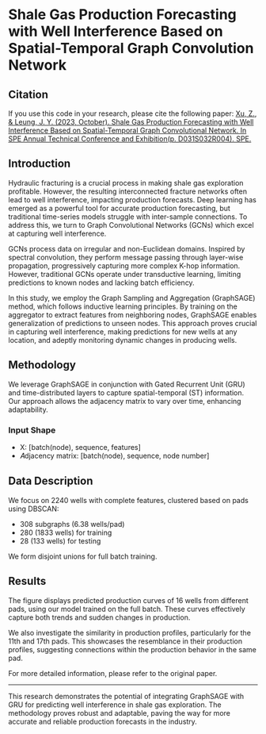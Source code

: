 # Shale Gas Production Forecasting with Well Interference Based on Spatial-Temporal Graph Convolution Network

## Citation

If you use this code in your research, please cite the following paper: [Xu, Z., & Leung, J. Y. (2023, October). Shale Gas Production Forecasting with Well Interference Based on Spatial-Temporal Graph Convolutional Network. In SPE Annual Technical Conference and Exhibition(p. D031S032R004). SPE.](https://doi.org/10.2118/215056-MS)

## Introduction

Hydraulic fracturing is a crucial process in making shale gas exploration profitable. However, the resulting interconnected fracture networks often lead to well interference, impacting production forecasts. Deep learning has emerged as a powerful tool for accurate production forecasting, but traditional time-series models struggle with inter-sample connections. To address this, we turn to Graph Convolutional Networks (GCNs) which excel at capturing well interference.

GCNs process data on irregular and non-Euclidean domains. Inspired by spectral convolution, they perform message passing through layer-wise propagation, progressively capturing more complex K-hop information. However, traditional GCNs operate under transductive learning, limiting predictions to known nodes and lacking batch efficiency. 

In this study, we employ the Graph Sampling and Aggregation (GraphSAGE) method, which follows inductive learning principles. By training on the aggregator to extract features from neighboring nodes, GraphSAGE enables generalization of predictions to unseen nodes. This approach proves crucial in capturing well interference, making predictions for new wells at any location, and adeptly monitoring dynamic changes in producing wells.

## Methodology

We leverage GraphSAGE in conjunction with Gated Recurrent Unit (GRU) and time-distributed layers to capture spatial-temporal (ST) information. Our approach allows the adjacency matrix to vary over time, enhancing adaptability.

### Input Shape

- X: [batch(node), sequence, features]
- 𝐴djacency matrix: [batch(node), sequence, node number]

## Data Description

We focus on 2240 wells with complete features, clustered based on pads using DBSCAN:

- 308 subgraphs (6.38 wells/pad)
- 280 (1833 wells) for training
- 28 (133 wells) for testing

We form disjoint unions for full batch training.

## Results

The figure displays predicted production curves of 16 wells from different pads, using our model trained on the full batch. These curves effectively capture both trends and sudden changes in production.

We also investigate the similarity in production profiles, particularly for the 11th and 17th pads. This showcases the resemblance in their production profiles, suggesting connections within the production behavior in the same pad.

For more detailed information, please refer to the original paper.

---

This research demonstrates the potential of integrating GraphSAGE with GRU for predicting well interference in shale gas exploration. The methodology proves robust and adaptable, paving the way for more accurate and reliable production forecasts in the industry.
